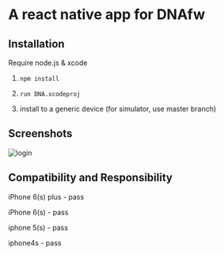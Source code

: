 # A react native app for DNAfw

## Installation
Require node.js & xcode

1. `npm install`

2. `run DNA.xcodeproj`

3. install to a generic device (for simulator, use master branch)

## Screenshots
![login](https://raw.githubusercontent.com/fangwei716/DNAapp/master/screenshot/login.gif)

## Compatibility and Responsibility

iPhone 6(s) plus - pass

iPhone 6(s) - pass

iphone 5(s) - pass

iphone4s - pass
